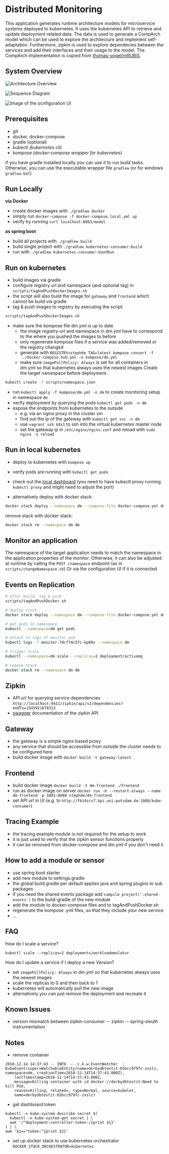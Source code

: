 # Distributed Monitoring

This application generates runtime architecture models for microservice systems deployed to kubernetes.
It uses the kubernetes API to retrieve and update deployment related data.
The data is used to generate a CompArch model which can be used to explore the architecture and implement self-adaptation.
Furthermore, zipkin is used to explore dependecies between the services and add their interfaces and their usage to the model.
The CompArch implementation is copied from [thomas-vogel/mRUBiS](https://github.com/thomas-vogel/mRUBiS). 

## System Overview

![Architecture Overview](./documentation/dm_architecture_v2.png)

![Sequence Diagram](./documentation/kubernetes_sensor_sequence.png)

![Image of the ocnfiguration UI](./documentation/ui.png)

## Prerequisites
* git
* docker, docker-compose
* gradle (optional)
* kubectl *(kubernetes cli)*
* kompose *(docker-compose wrapper for kubernetes)*

if you have gradle installed locally you can use it to run build tasks.
Otherwise, you can use the executable wrapper file `gradlew` (or for windows `gradlew.bat`)

## Run Locally

**via Docker**

* create docker images with `./gradlew docker`
* simply run `docker-compose -f docker-compose.local.yml up`
* verify by running `curl localhost:8003/model`

**as spring boot**

* build all projects with `./gradlew build`
* build single project with `./gradlew kubernetes-consumer:build`
* run with `./gradlew kubernetes-consumer:bootRun`


## Run on kubernetes
* build images via gradle
* configure registry url and namespace (and optional tag) in `scripts/tagAndPushDockerImages.sh`
* the script will also build the image for `gateway` and `frontend` which cannot be build via gradle
* tag & push images to registry by executing the script:
```bash
scripts/tagAndPushDockerImages.sh
```

* make sure the kompose file dm.yml is up to date
    * the image registry-url and namespace in dm.yml have to correspond to the where you pushed the images to before
    * only regenerate kompose files if a service was added/removed or the registry changed
    * generate with `REGISTRY=stephde TAG=latest kompose convert -f ../docker-compose.hub.yml -o kompose/dm.yml`
    * make sure `imagePullPolicy: Always` is set for all containers in dm.yml so that kubernetes always uses the newest images
Create the target namespace before deployment.
```bash
kubectl create -f scripts/namespace.json
```
* run `kubectl apply -f kompose/dm.yml -n dm` to create monitoring setup in namespace `dm`
* verify deployment by querying the pods `kubectl get pods -n dm`
* expose the endpoints from kubernetes to the outside
    * e.g. via an nginx proxy in the cluster vm 
    * find out the ip of the gateway with `kubectl get svc -n dm`
    * use `vagrant ssh k8s1` to ssh into the virtual kubernetes master node
    * set the gateway ip in `/etc/nginx/nginx.conf` and reload with `sudo nginx -s reload` 


## Run in local kubernetes
* deploy to kubernetes with `kompose up`
* verify pods are running with `kubectl get pods`
* check out the [local dashboard](http://127.0.0.1:8001/api/v1/namespaces/kube-system/services/https:kubernetes-dashboard:/proxy)
(you need to have kubectl proxy running `kubectl proxy` and might need to adjust the port)

* alternatively deploy with docker stack:
```bash
docker stack deploy --namespace dm --compose-file docker-compose.yml dm
```
remove stack with docker stack:
```bash
docker stack rm --namespace dm dm
```


## Monitor an application
The namespace of the target application needs to match the namespace in the application.properties of the monitor.
Otherwise, it can also be adjusted at runtime by calling the `POST /namespace` endpoint (as in `scripts/changeNamespace.sh`)
Or via the configuration UI if it is connected

## Events on Replication

```bash
# after build, tag & push
scripts/tagAndPushDocker.sh

# deploy stack
docker stack deploy --namespace dm --compose-file docker-compose.yml dm

# get pods in namespace
kubectl --namespace=dm get pods

# attach to logs of monitor pod
kubectl logs -f monitor-7dcf74c57c-kp69z --namespace dm

# trigger scale
kubectl --namespace=dm scale --replicas=2 deployment/activemq

# remove stack
docker stack rm --namespace dm dm
```


## Zipkin

* API url for querying service dependencies `http://localhost:9411/zipkin/api/v2/dependencies?endTs=1545921678313`
* [swagger](https://zipkin.io/zipkin-api/) documentation of the zipkin API

## Gateway
* the gateway is a simple nginx based proxy
* any service that should be accessible from outside the cluster needs to be configured here
* build docker image with `docker build -t gateway:latest .`

## Frontend
* build docker image `docker build -t dm-frontend ./frontend`
* run as docker image on server `docker run -d --restart-always --name dm-frontend -p 1801:8080 stephde/dm-frontend`
* set API url in UI (e.g. to `http://fb14srv7.hpi.uni-potsdam.de:1800/kube-consumer`)

## Tracing Example
* the tracing example module is not required for the setup to work
* it is just used to verify that the zipkin sensor functions properly
* it can be removed from docker-compose and dm.yml if you don't need it

## How to add a module or sensor
* use spring boot starter
* add new module to settings.gradle
* the global build.gradle per default applies java and spring plugins to sub packages
* if you need the shared events package add `compile project(':shared-events')` to the build-gradle of the new module
* add the module to docker-compose files and to tagAndPushDocker.sh
* regenerate the kompose .yml files, so that they include your new service 
* ...


## FAQ
How do I scale a service?
```
kubectl scale --replicas=2 deployments/workloademulator
```

How do I update a service if I deploy a new Version?
* set `imagePullPolicy: Always` in dm.yml so that kubernetes always uses the newest images
* scale the replicas to 0 and then back to 1
* kubernetes will automatically pull the new image
* alternatively you can just remove the deployment and recreate it

## Known Issues
* version mismatch between zipkin-consumer -- zipkin -- spring-sleuth instrumentation


## Notes

* remove container
```
2018-12-14 14:37:43 -- INFO  -- c.k.w.EventWatcher	: 
KubeEvent(super=WatchableEntity(name=derbydbtestit-65bcc979fc-zxslz, namespace=dm, creationTime=2018-12-14T14:37:43.000Z), 
    lastTimestamp=2018-12-14T14:37:43.000Z, 
    message=Killing container with id docker://derbydbtestit:Need to kill Pod, 
    reason=Killing, related=, type=Normal, source=kubelet, 
    name=derbydbtestit-65bcc979fc-zxslz)
```

* get dashboard token
```
kubectl -n kube-system describe secret $(
  kubectl -n kube-system get secret | \
  awk '/^deployment-controller-token-/{print $1}'
) | \
awk '$1=="token:"{print $2}'
``` 

* set up docker stack to use kubernetes orchestrator `DOCKER_STACK_ORCHESTRATOR=kubernetes`